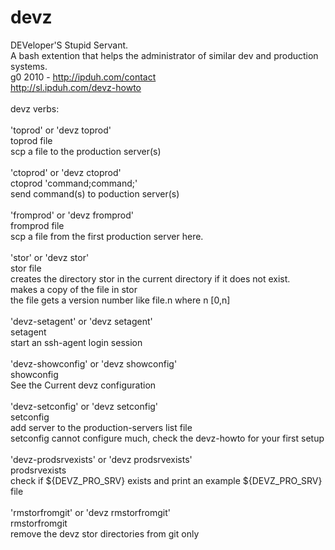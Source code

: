 devz
==== 
DEVeloper'S Stupid Servant.<br />
A bash extention that helps the administrator of similar dev and production systems.<br />
g0 2010 - http://ipduh.com/contact<br />
http://sl.ipduh.com/devz-howto<br />
     <br />
devz verbs:<br />
 <br />
'toprod' or 'devz toprod'<br />
 toprod file<br />
 scp a file to the production server(s)<br />
 <br />
'ctoprod' or 'devz ctoprod'<br />
 ctoprod 'command;command;'<br />
 send command(s) to poduction server(s)<br />
 <br />
'fromprod' or 'devz fromprod'<br />
 fromprod file<br />
 scp a file from the first production server here.<br />
 <br />
'stor' or 'devz stor'<br />
 stor file<br />
 creates the directory stor in the current directory if it does not exist.<br />
 makes a copy of the file in stor<br />
 the file gets a version number like file.n where n [0,n]<br />
 <br />
'devz-setagent' or 'devz setagent'<br />
 setagent<br />
 start an ssh-agent login session<br />
 <br />
'devz-showconfig' or 'devz showconfig'<br />
 showconfig<br />
 See the Current devz configuration<br />
 <br />
'devz-setconfig' or 'devz setconfig'<br />
 setconfig<br />
 add server to the production-servers list file<br />
 setconfig cannot configure much, check the devz-howto for your first setup<br />
 <br />
'devz-prodsrvexists' or 'devz prodsrvexists'<br />
 prodsrvexists<br />
 check if ${DEVZ_PRO_SRV} exists and  print an example ${DEVZ_PRO_SRV} file<br />
 <br />
'rmstorfromgit' or 'devz rmstorfromgit'<br />
 rmstorfromgit<br />
 remove the devz stor directories from git only<br />
 <br />
     <br />
